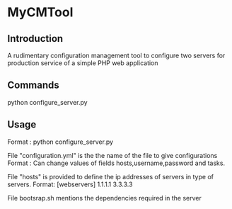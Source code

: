 # MyCMTool

## Introduction
A rudimentary configuration management tool to configure two servers for production service of a simple PHP web application


## Commands
python configure_server.py


## Usage

Format : python configure_server.py

File "configuration.yml" is the the name of the file to give configurations
Format : Can change values of fields hosts,username,password and tasks.

File "hosts" is provided to define the ip addresses of servers in type of servers.
Format: [webservers]
1.1.1.1
3.3.3.3

File bootsrap.sh mentions the dependencies required in the server

